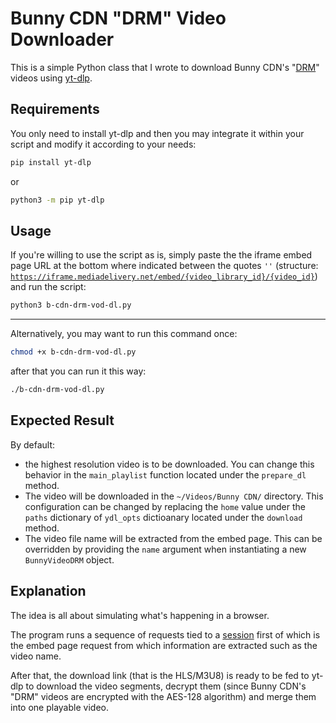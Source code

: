 # Bunny CDN "DRM" Video Downloader

This is a simple Python class that I wrote to download Bunny CDN's "[DRM](https://bunny.net/stream/media-cage-video-content-protection/)" videos using [yt-dlp](https://github.com/yt-dlp/yt-dlp).

## Requirements

You only need to install yt-dlp and then you may integrate it within your script and modify it according to your needs:

```bash
pip install yt-dlp
```

or

```bash
python3 -m pip yt-dlp
```

## Usage

If you're willing to use the script as is, simply paste the the iframe embed page URL at the bottom where indicated between the quotes `''` (structure: [`https://iframe.mediadelivery.net/embed/{video_library_id}/{video_id}`](https://docs.bunny.net/docs/stream-embedding-videos)) and run the script:

```bash
python3 b-cdn-drm-vod-dl.py
```

___

Alternatively, you may want to run this command once:

```bash
chmod +x b-cdn-drm-vod-dl.py
```

after that you can run it this way:

```bash
./b-cdn-drm-vod-dl.py
```

## Expected Result

By default:

* the highest resolution video is to be downloaded. You can change this behavior in the `main_playlist` function located under the `prepare_dl` method.
* The video will be downloaded in the `~/Videos/Bunny CDN/` directory. This configuration can be changed by replacing the `home` value under the `paths` dictionary of `ydl_opts` dictioanary located under the `download` method.
* The video file name will be extracted from the embed page. This can be overridden by providing the `name` argument when instantiating a new `BunnyVideoDRM` object.

## Explanation

The idea is all about simulating what's happening in a browser.

The program runs a sequence of requests tied to a [session](https://requests.readthedocs.io/en/latest/user/advanced/#session-objects) first of which is the embed page request from which information are extracted such as the video name.

After that, the download link (that is the HLS/M3U8) is ready to be fed to yt-dlp to download the video segments, decrypt them (since Bunny CDN's "DRM" videos are encrypted with the AES-128 algorithm) and merge them into one playable video.

